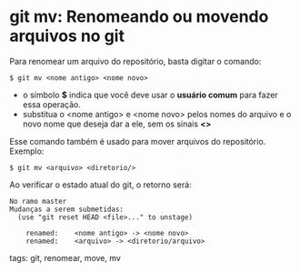 # git mv: Renomeando ou movendo arquivos no git

Para renomear um arquivo do repositório, basta digitar o comando:

```
$ git mv <nome antigo> <nome novo>
```

- o símbolo **$** indica que você deve usar o **usuário comum** para fazer essa operação.
- substitua o \<nome antigo> e \<nome novo> pelos nomes do arquivo e o novo nome que deseja dar a ele, sem os sinais **<>**

Esse comando também é usado para mover arquivos do repositório. Exemplo:

```
$ git mv <arquivo> <diretorio/>
```

Ao verificar o estado atual do git, o retorno será:

```
No ramo master
Mudanças a serem submetidas:
  (use "git reset HEAD <file>..." to unstage)

	renamed:    <nome antigo> -> <nome novo>
	renamed:    <arquivo> -> <diretorio/arquivo>
```

tags: git, renomear, move, mv
